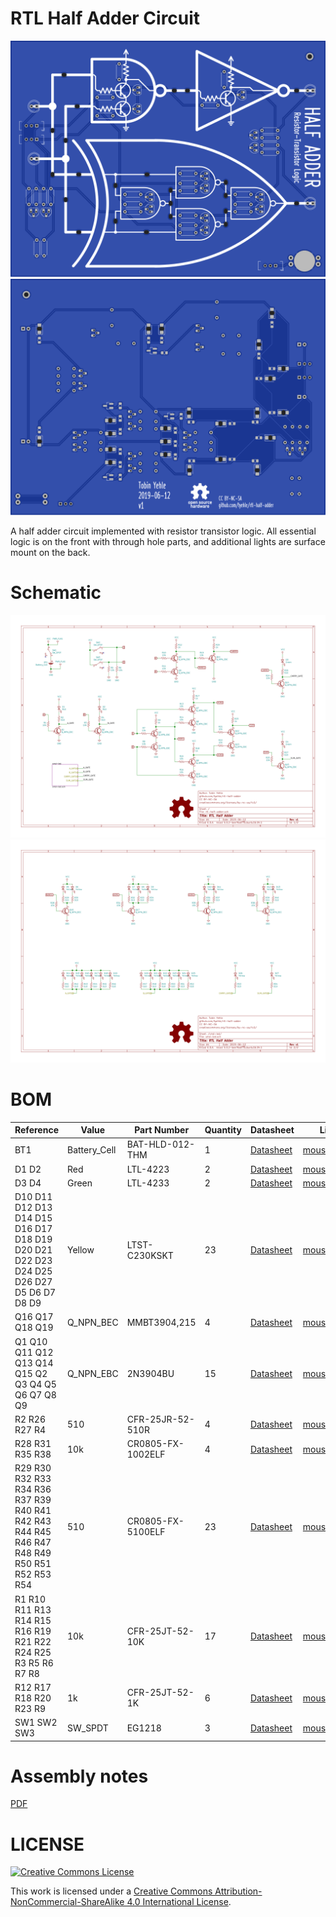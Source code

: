 # RTL Half Adder Circuit

![board-render-f](svg/top.svg)
![board-render-b](svg/bottom.svg)

A half adder circuit implemented with resistor transistor logic. All essential logic is on the front with through hole parts, and additional lights are surface mount on the back.

# Schematic
![schematic](rtl-half-adder.svg)
![smd-leds](smd-led.svg)

# BOM

| Reference                                                                                   | Value        | Part Number       | Quantity | Datasheet                                                                                                  | Link                                                                    |
|---------------------------------------------------------------------------------------------|--------------|-------------------|----------|------------------------------------------------------------------------------------------------------------|-------------------------------------------------------------------------|
| BT1                                                                                         | Battery_Cell | BAT-HLD-012-THM   | 1        | [Datasheet](https://linxtechnologies.com/wp/wp-content/uploads/bat-hld-012-thm.pdf)                        | [mouser.com](https://www.mouser.com/ProductDetail/BAT-HLD-012-THM)      |
| D1 D2                                                                                       | Red          | LTL-4223          | 2        | [Datasheet](https://optoelectronics.liteon.com/upload/download/DS20-2003-313/LTL-4223-032A.pdf)            | [mouser.com](https://www.mouser.com/ProductDetail/LTL-4223)             |
| D3 D4                                                                                       | Green        | LTL-4233          | 2        | [Datasheet](https://optoelectronics.liteon.com/upload/download/DS-20-92-1097/4233DG.pdf)                   | [mouser.com](https://www.mouser.com/ProductDetail/LTL-4233)             |
| D10 D11 D12 D13 D14 D15 D16 D17 D18 D19 D20 D21 D22 D23 D24 D25 D26 D27 D5 D6 D7 D8 D9      | Yellow       | LTST-C230KSKT     | 23       | [Datasheet](https://optoelectronics.liteon.com/upload/download/DS22-2000-254/LTST-C230KSKT.pdf)            | [mouser.com](https://www.mouser.com/ProductDetail/859-LTST-C230KSKT)    |
| Q16 Q17 Q18 Q19                                                                             | Q_NPN_BEC    | MMBT3904,215      | 4        | [Datasheet](https://assets.nexperia.com/documents/data-sheet/MMBT3904.pdf)                                 | [mouser.com](https://www.mouser.com/ProductDetail/MMBT3904215)          |
| Q1 Q10 Q11 Q12 Q13 Q14 Q15 Q2 Q3 Q4 Q5 Q6 Q7 Q8 Q9                                          | Q_NPN_EBC    | 2N3904BU          | 15       | [Datasheet](https://www.onsemi.com/pub/Collateral/2N3904-D.pdf)                                            | [mouser.com](https://www.mouser.com/ProductDetail/2N3904BU)             |
| R2 R26 R27 R4                                                                               | 510          | CFR-25JR-52-510R  | 4        | [Datasheet](http://www.yageo.com/NewPortal/yageodocoutput?fileName=/pdf/throughhole/Yageo_LR_CFR_2013.pdf) | [mouser.com](https://www.mouser.com/ProductDetail/CFR-25JR-52-510R)     |
| R28 R31 R35 R38                                                                             | 10k          | CR0805-FX-1002ELF | 4        | [Datasheet](https://www.bourns.com/pdfs/chpreztr.pdf)                                                      | [mouser.com](https://www.mouser.com/ProductDetail/652-CR0805FX-1002ELF) |
| R29 R30 R32 R33 R34 R36 R37 R39 R40 R41 R42 R43 R44 R45 R46 R47 R48 R49 R50 R51 R52 R53 R54 | 510          | CR0805-FX-5100ELF | 23       | [Datasheet](https://www.bourns.com/pdfs/chpreztr.pdf)                                                      | [mouser.com](https://www.mouser.com/ProductDetail/652-CR0805FX-5100ELF) |
| R1 R10 R11 R13 R14 R15 R16 R19 R21 R22 R24 R25 R3 R5 R6 R7 R8                               | 10k          | CFR-25JT-52-10K   | 17       | [Datasheet](http://www.yageo.com/NewPortal/yageodocoutput?fileName=/pdf/throughhole/Yageo_LR_CFR_2013.pdf) | [mouser.com](https://www.mouser.com/ProductDetail/CFR-25JT-52-10K)      |
| R12 R17 R18 R20 R23 R9                                                                      | 1k           | CFR-25JT-52-1K    | 6        | [Datasheet](http://www.yageo.com/NewPortal/yageodocoutput?fileName=/pdf/throughhole/Yageo_LR_CFR_2013.pdf) | [mouser.com](https://www.mouser.com/ProductDetail/CFR-25JT-52-1K)       |
| SW1 SW2 SW3                                                                                 | SW_SPDT      | EG1218            | 3        | [Datasheet](https://www.e-switch.com/system/asset/product_line/data_sheet/119/EG.pdf)                      | [mouser.com](https://www.mouser.com/ProductDetail/EG1218)               |


# Assembly notes
[PDF](docs/rtl-half-adder-assembly.pdf)

# LICENSE
<a rel="license" href="http://creativecommons.org/licenses/by-nc-sa/4.0/">
<img alt="Creative Commons License" style="border-width:0" src="https://i.creativecommons.org/l/by-nc-sa/4.0/88x31.png"/>
</a>

This work is licensed under a [Creative Commons Attribution-NonCommercial-ShareAlike 4.0 International License](http://creativecommons.org/licenses/by-nc-sa/4.0/).
